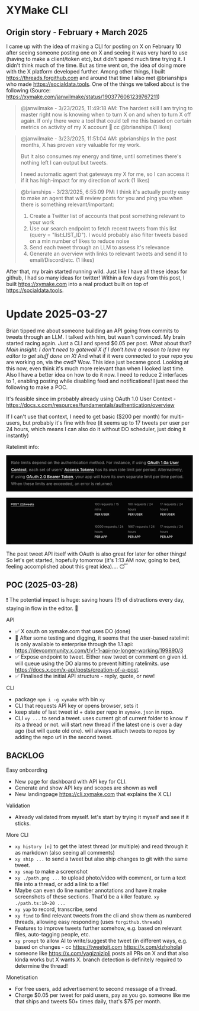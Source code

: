# XYMake CLI

## Origin story - February + March 2025

I came up with the idea of making a CLI for posting on X on February 10 after seeing someone posting one on X and seeing it was very hard to use (having to make a client/token etc), but didn't spend much time trying it. I didn't think much of the time. But as time went on, the idea of doing more with the X platform developed further. Among other things, I built https://threads.forgithub.com and around that time I also met @brianships who made https://socialdata.tools. One of the things we talked about is the following (Source: https://xymake.com/janwilmake/status/1903776061239767211)

> @janwilmake - 3/23/2025, 11:49:18 AM: The hardest skill I am trying to master right now is knowing when to turn X on and when to turn X off again. If only there were a tool that could tell me this based on certain metrics on activity of my X account 🤔 cc @brianships
> (1 likes)

> @janwilmake - 3/23/2025, 11:51:04 AM: @brianships In the past months, X has proven very valuable for my work.
>
> But it also consumes my energy and time, until sometimes there's nothing left I can output but tweets.
>
> I need automatic agent that gateways my X for me, so I can access it if it has high-impact for my direction of work
> (1 likes)

> @brianships - 3/23/2025, 6:55:09 PM: I think it's actually pretty easy to make an agent that will review posts for you and ping you when there is something relevant/important:
>
> 1. Create a Twitter list of accounts that post something relevant to your work
> 2. Use our search endpoint to fetch recent tweets from this list (query = "list:LIST_ID"). I would probably also filter tweets based on a min number of likes to reduce noise
> 3. Send each tweet through an LLM to assess it's relevance
> 4. Generate an overview with links to relevant tweets and send it to email/Discord/etc.
>    (1 likes)

After that, my brain started running wild. Just like I have all these ideas for github, I had so many ideas for twitter! Within a few days from this post, I built https://xymake.com into a real product built on top of https://socialdata.tools.

# Update 2025-03-27

Brian tipped me about someone building an API going from commits to tweets through an LLM. I talked with him, but wasn't convinced. My brain started racing again. Just a CLI and spend $0.05 per post. What about that? _Main insight: I don't need to gatewall X if I don't have a reason to leave my editor to get stuff done on X!_ And what if it were connected to your repo you are working on, via the cwd? Wow. This idea just became good. Looking at this now, even think it's much more relevant than when I looked last time. Also I have a better idea on how to do it now. I need to reduce 2 interfaces to 1, enabling posting while disabling feed and notifications! I just need the following to make a POC.

It's feasible since im probably already using OAuth 1.0 User Context - https://docs.x.com/resources/fundamentals/authentication/overview

If I can't use that context, I need to get basic ($200 per month) for multi-users, but probably it's fine with free (it seems up to 17 tweets per user per 24 hours, which means I can also do it without DO scheduler, just doing it instantly)

Ratelimit info:

![](user-ratelimit.png)

![](ratelimits.png)

The post tweet API itself with OAuth is also great for later for other things! So let's get started, hopefully tomorrow (it's 1:13 AM now, going to bed, feeling accomplished about this great idea).... 😴

## POC (2025-03-28)

❗️ The potential impact is huge: saving hours (!!) of distractions every day, staying in flow in the editor. 🤯

API

- ✅ X oauth on xymake.com that uses DO (done)
- 🤯 After some testing and digging, it seems that the user-based ratelimit is only available to enterprise through the 1.1 api: https://devcommunity.x.com/t/v1-1-api-no-longer-working/199890/3
- ✅ Expose endpoint to tweet. Either new tweet or comment on given id. will queue using the DO alarms to prevent hitting ratelimits. use https://docs.x.com/x-api/posts/creation-of-a-post.
- ✅ Finalised the initial API structure - reply, quote, or new!

CLI

- package `npm i -g xymake` with bin `xy`
- CLI that requests API key or opens browser, sets it
- keep state of last tweet id + date per repo in `xymake.json` in repo.
- CLI `xy ...` to send a tweet. uses current git of current folder to know if its a thread or not. will start new thread if the latest one is over a day ago (but will quote old one). will always attach tweets to repos by adding the repo url in the second tweet.

## BACKLOG

Easy onboarding

- New page for dashboard with API key for CLI.
- Generate and show API key and scopes are shown as well
- New landingpage https://cli.xymake.com that explains the X CLI

Validation

- Already validated from myself. let's start by trying it myself and see if it sticks.

More CLI

- `xy history [n]` to get the latest thread (or multiple) and read through it as markdown (also seeing all comments)
- `xy ship ...` to send a tweet but also ship changes to git with the same tweet.
- `xy snap` to make a screenshot
- `xy ./path.png ...` to upload photo/video with comment, or turn a text file into a thread, or add a link to a file!
- Maybe can even do line number annotations and have it make screenshots of these sections. That'd be a killer feature. `xy ./path.ts:10-20 ...`
- `xy yap` to record, transcribe, send
- `xy find` to find relevant tweets from the cli and show them as numbered threads, allowing easy responding (uses `forgithub.threads`)
- Features to improve tweets further somehow, e.g. based on relevant files, auto-tagging people, etc.
- `xy prompt` to allow AI to write/suggest the tweet (in different ways, e.g. based on changes - cc https://tweetgit.com https://x.com/dzhohola)
- someone like https://x.com/yagiznizipli posts all PRs on X and that also kinda works but X wants X. branch detection is definitely required to determine the thread!

Monetisation

- For free users, add advertisement to second message of a thread.
- Charge $0.05 per tweet for paid users, pay as you go. someone like me that ships and tweets 50+ times daily, that's $75 per month.
